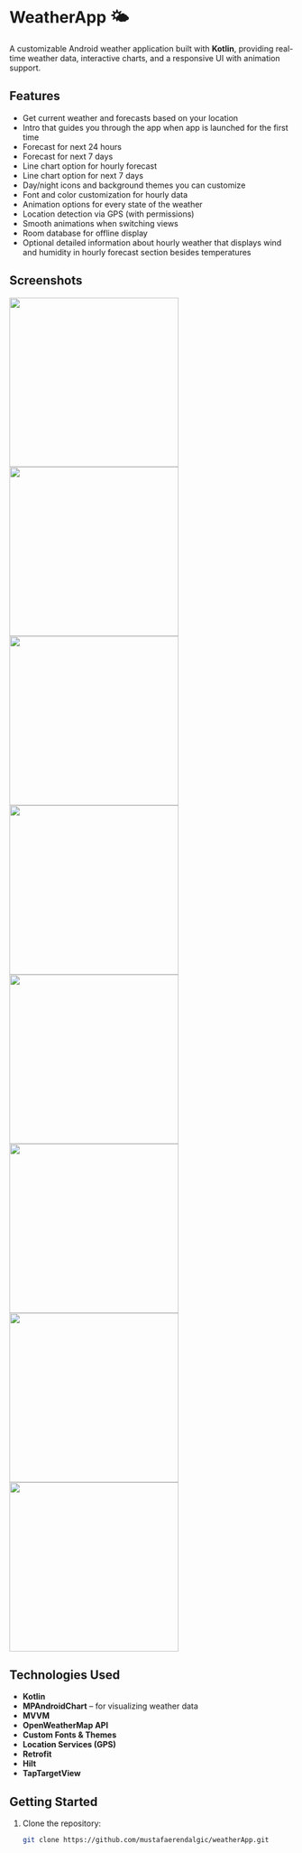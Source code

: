 # WeatherApp 🌤️

A customizable Android weather application built with **Kotlin**, providing real-time weather data, interactive charts, and a responsive UI with animation support.

## Features

-  Get current weather and forecasts based on your location
-  Intro that guides you through the app when app is launched for the first time
-  Forecast for next 24 hours
-  Forecast for next 7 days
-  Line chart option for hourly forecast 
-  Line chart option for next 7 days
-  Day/night icons and background themes you can customize
-  Font and color customization for hourly data
-  Animation options for every state of the weather
-  Location detection via GPS (with permissions)
-  Smooth animations when switching views 
-  Room database for offline display
-  Optional detailed information about hourly weather that displays wind and humidity in hourly forecast section besides temperatures  

## Screenshots

<p float="left">
  <img src="https://github.com/user-attachments/assets/df90f1f6-6b21-4523-837a-de8b5cab7b6c" width="300" style="margin-right:80px;" />
  <img src="https://github.com/user-attachments/assets/1aa0855f-aa72-496c-a687-08689512ee7a" width="300" style="margin-right:80px;" />
  <img src="https://github.com/user-attachments/assets/7bf4c318-202d-4d0f-8d65-4dabbc920c2b" width="300" style="margin-right:80px;" />
  <img src="https://github.com/user-attachments/assets/b6dd92cf-1bda-4fe0-9f2e-f1da07e990ce" width="300" style="margin-right:80px;" />
  <img src="https://github.com/user-attachments/assets/b6459c57-ec7d-4959-a5a6-2df0c5b2f367" width="300" style="margin-right:80px;" />
  <img src= "https://github.com/user-attachments/assets/b0b5544c-12e0-4aed-89cc-647e9c6f045c" width="300" style="margin-right:80px;" />
  <img src="https://github.com/user-attachments/assets/97c075b3-ad47-4752-b29b-41903f67ac92" width="300" style="margin-right:80px;" />
  <img src="https://github.com/user-attachments/assets/82f73d35-e163-4a32-be97-245157d23dcd" width="300" />
</p>


## Technologies Used

- **Kotlin**
- **MPAndroidChart** – for visualizing weather data
- **MVVM**
- **OpenWeatherMap API** 
- **Custom Fonts & Themes**
- **Location Services (GPS)**
- **Retrofit**
- **Hilt**
- **TapTargetView**
  

## Getting Started

1. Clone the repository:
   ```bash
   git clone https://github.com/mustafaerendalgic/weatherApp.git
